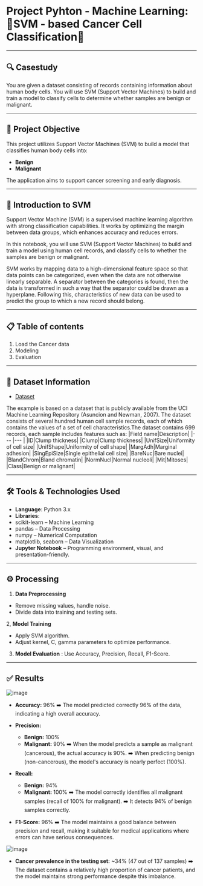 # Project Pyhton - Machine Learning: 🧬SVM - based Cancer Cell Classification🧬

---
## 🔍 Casestudy

You are given a dataset consisting of records containing information about human body cells. You will use SVM (Support Vector Machines) to build and train a model to classify cells to determine whether samples are benign or malignant.

--- 

## 🎯 Project Objective  
This project utilizes Support Vector Machines (SVM) to build a model that classifies human body cells into:

- **Benign**  
- **Malignant**  

The application aims to support cancer screening and early diagnosis.

---

## 📃 Introduction to SVM  

Support Vector Machine (SVM) is a supervised machine learning algorithm with strong classification capabilities. It works by optimizing the margin between data groups, which enhances accuracy and reduces errors.

In this notebook, you will use SVM (Support Vector Machines) to build and train a model using human cell records, and classify cells to whether the samples are benign or malignant.

SVM works by mapping data to a high-dimensional feature space so that data points can be categorized, even when the data are not otherwise linearly separable. A separator between the categories is found, then the data is transformed in such a way that the separator could be drawn as a hyperplane. Following this, characteristics of new data can be used to predict the group to which a new record should belong.

---
## 📋 Table of contents

1. Load the Cancer data
2. Modeling
3. Evaluation

---
## 📁 Dataset Information  

- <a href= "https://github.com/TrieuTuanVi/SVM_ALGORITHM/blob/main/knn_data.csv">Dataset</a>

The example is based on a dataset that is publicly available from the UCI Machine Learning Repository (Asuncion and Newman, 2007). The dataset consists of several hundred human cell sample records, each of which contains the values of a set of cell characteristics.The dataset contains 699 records, each sample includes features such as:
|Field name|Description|
|--- |--- |
|ID|Clump thickness|
|Clump|Clump thickness|
|UnifSize|Uniformity of cell size|
|UnifShape|Uniformity of cell shape|
|MargAdh|Marginal adhesion|
|SingEpiSize|Single epithelial cell size|
|BareNuc|Bare nuclei|
|BlandChrom|Bland chromatin|
|NormNucl|Normal nucleoli|
|Mit|Mitoses|
|Class|Benign or malignant|

---

## 🛠️ Tools & Technologies Used  

-  **Language**: Python 3.x  
-  **Libraries**:
  - scikit-learn – Machine Learning
  - pandas – Data Processing
  - numpy – Numerical Computation
  - matplotlib, seaborn – Data Visualization
-  **Jupyter Notebook** – Programming environment, visual, and presentation-friendly.

---
## ⚙️ Processing

1. **Data Preprocessing**
- Remove missing values, handle noise.
- Divide data into training and testing sets.

2, **Model Training**
- Apply SVM algorithm.
- Adjust kernel, C, gamma parameters to optimize performance.

3. **Model Evaluation** : Use Accuracy, Precision, Recall, F1-Score.

---
## ✅ Results 

![image](https://github.com/user-attachments/assets/99fc46ab-7566-4f14-afe9-58fd2574ecfd)

- **Accuracy:** 96%
➡️ The model predicted correctly 96% of the data, indicating a high overall accuracy.

- **Precision:**
  - **Benign:** 100%
  - **Malignant:** 90%
➡️ When the model predicts a sample as malignant (cancerous), the actual accuracy is 90%.
➡️ When predicting benign (non-cancerous), the model's accuracy is nearly perfect (100%).

- **Recall:**
  - **Benign:** 94%
  - **Malignant:** 100%
➡️ The model correctly identifies all malignant samples (recall of 100% for malignant).
➡️ It detects 94% of benign samples correctly.

- **F1-Score:** 96%
➡️ The model maintains a good balance between precision and recall, making it suitable for medical applications where errors can have serious consequences.


![image](https://github.com/user-attachments/assets/63c822fc-2e3c-428f-9ba4-b0cff9e71cee)

- **Cancer prevalence in the testing set:** ~34% (47 out of 137 samples)
➡️ The dataset contains a relatively high proportion of cancer patients, and the model maintains strong performance despite this imbalance.
